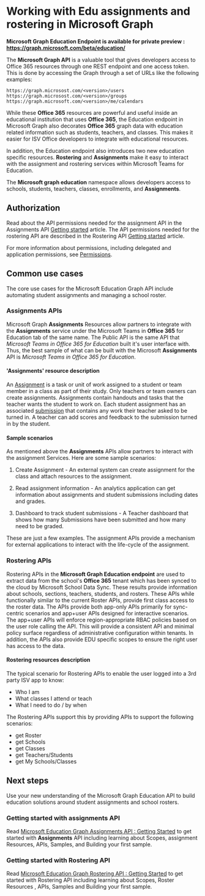 # Working with Edu assignments and rostering in Microsoft Graph


**Microsoft Graph Education Endpoint is available for private preview :
https://graph.microsoft.com/beta/education/**

The **Microsoft Graph API** is a valuable tool that gives developers access to Office 365 resources through one REST endpoint and one access token.  This is done by accessing the Graph through a set of URLs like the following examples:

    https://graph.microsost.com/<version>/users
    https://graph.microsost.com/<version>/groups
    https://graph.microsoft.com/<version>/me/calendars

While these **Office 365** resources are powerful and useful inside an educational institution that uses **Office 365**, the Education endpoint in Microsoft Graph also decorates **Office 365** graph data with education related information such as students, teachers, and classes. This makes it easier for ISV Office developers to integrate with educational resources.   

In addition, the Education endpoint also introduces two new education specific resources. **Rostering** and **Assignments** make it easy to interact with the assignment and rostering services within Microsoft Teams for Education.

The **Microsoft graph education** namespace allows developers access to schools, students, teachers, classes, enrollments, and **Assignments**.

## Authorization
 
Read about the API permissions needed for the assignment API in the Assignments API [Getting started](./Assignments/GettingStarted.md) article. The API permissions needed for the rostering API are described in the Rostering API [Getting started](./Rostering/GettingStarted.md) article.

For more information about permissions, including delegated and application permissions, see [Permissions](../../../concepts/permissions_reference.md). 

## Common use cases 

The core use cases for the Microsoft Education Graph API include automating student assignments and managing a school roster.

### Assignments APIs

Microsoft Graph **Assignments** Resources allow partners to integrate with the **Assignments** service under the Microsoft Teams in **Office 365** for Education tab of the same name.  The Public API is the same API that _Microsoft Teams in Office 365 for Education_ built it's user interface with.  Thus, the best sample of what can be built with the Microsoft **Assignments** API is _Microsoft Teams in Office 365 for Education_.  


#### 'Assignments' resource description 

An [Assignment](./assignments/resources/educationassignmentresource.md) is a task or unit of work assigned to a student or team member in a class as part of their study.  Only teachers or team owners can create assignments.  Assignments contain handouts and tasks that the teacher wants the student to work on.  Each student assignment has an associated [submission](./assignments/resources/educationsubmissionresource.md) that contains any work their teacher asked to be turned in. A teacher can add scores and feedback to the submission turned in by the student.


#### Sample scenarios
As mentioned above the **Assignments** APIs allow partners to interact with the assignment Services. Here are some sample scenarios:

1. Create Assignment  - An external system can create assignment for the class and attach resources to the assignment.

2. Read assignment information - An analytics application can get information about assignments and student submissions including dates and grades.

3. Dashboard to track student submissions - A Teacher dashboard that shows how many Submissions have been submitted and how many need to be graded.

These are just a few examples. The assignment APIs provide a mechanism for external applications to interact with the life-cycle of the assignment.



### Rostering APIs

Rostering APIs in the **Microsoft Graph Education endpoint** are used to extract data from the school's **Office 365** tenant which has been synced to the cloud by Microsoft School Data Sync. These results provide information about schools, sections, teachers, students, and rosters. These APIs while functionally similar to the current Roster APIs, provide first class access to the roster data. The APIs provide both app-only APIs primarily for sync-centric scenarios and app+user APIs designed for interactive scenarios.  The app+user APIs will enforce region-appropriate RBAC policies based on the user role calling the API.  This will provide a consistent API and minimal policy surface regardless of administrative configuration within tenants. In addition, the APIs also provide EDU specific scopes to ensure the right user has access to the data.

#### Rostering resources description
The typical scenario for Rostering APIs to enable the user logged into a 3rd party ISV app to know:
- Who I am
- What classes I attend or teach
- What I need to do / by when

The Rostering APIs support this by providing APIs to support the following scenarios:

- get Roster
- get Schools
- get Classes
- get Teachers/Students
- get My Schools/Classes






## Next steps
Use your new understanding of the Microsoft Graph Education API to build education solutions around student assignments and school rosters.

### Getting started with assignments API
Read [Microsoft Education Graph Assignments API :  Getting Started](./Assignments/GettingStarted.md) to get started with  **Assignments** API including learning about Scopes, assignment Resources, APIs, Samples, and Building your first sample.


### Getting started with Rostering API
Read [Microsoft Education Graph Rostering API :  Getting Started](./Rostering/GettingStarted.md) to get started with Rostering API including learning about Scopes, Roster Resources , APIs, Samples and Building your first sample.

